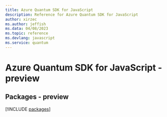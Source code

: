```yaml
---
title: Azure Quantum SDK for JavaScript
description: Reference for Azure Quantum SDK for JavaScript
author: xirzec
ms.author: jeffish
ms.data: 04/08/2023
ms.topic: reference
ms.devlang: javascript
ms.service: quantum
---
```

# Azure Quantum SDK for JavaScript - preview
## Packages - preview
[!INCLUDE [packages](quantum-index.md)]